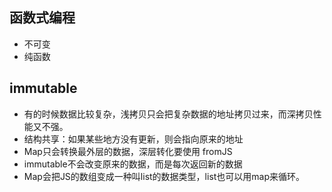 ## 函数式编程
- 不可变
- 纯函数

## immutable
- 有的时候数据比较复杂，浅拷贝只会把复杂数据的地址拷贝过来，而深拷贝性能又不强。
- 结构共享：如果某些地方没有更新，则会指向原来的地址
- Map只会转换最外层的数据，深层转化要使用 fromJS
- immutable不会改变原来的数据，而是每次返回新的数据
- Map会把JS的数组变成一种叫list的数据类型，list也可以用map来循环。